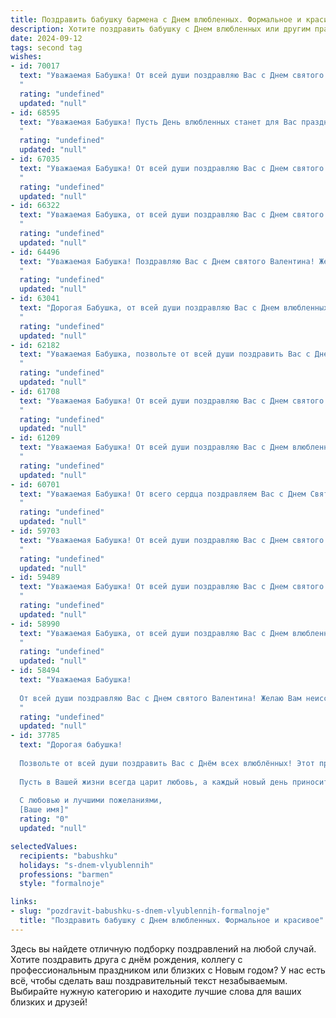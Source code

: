 ```yaml
---
title: Поздравить бабушку бармена с Днем влюбленных. Формальное и красивое
description: Хотите поздравить бабушку с Днем влюбленных или другим праздником? Наш ИИ создаст незабываемое поздравление, а вы обязательно выделитесь среди других.  
date: 2024-09-12
tags: second tag
wishes:
- id: 70017
  text: "Уважаемая Бабушка! От всей души поздравляю Вас с Днем святого Валентина! Желаю Вам море любви, тепла и радости в этот день. Пусть Ваши близкие всегда дарят Вам свою любовь и заботу.
  "
  rating: "undefined"
  updated: "null"
- id: 68595
  text: "Уважаемая Бабушка! Пусть День влюбленных станет для Вас праздником любви, радости и тепла! Желаю Вам крепкого здоровья, благополучия и чтобы Вас всегда окружали забота и внимание близких. От всей души поздравляю Вас с этим прекрасным днем!
  "
  rating: "undefined"
  updated: "null"
- id: 67035
  text: "Уважаемая Бабушка! От всей души поздравляю Вас с Днем святого Валентина! Желаю Вам крепкого здоровья, душевного тепла и  любви, которая всегда согревает сердце. Пусть эта весна принесет Вам много радостных моментов и прекрасных мгновений.
  "
  rating: "undefined"
  updated: "null"
- id: 66322
  text: "Уважаемая Бабушка, от всей души поздравляю Вас с Днем святого Валентина! Желаю Вам крепкого здоровья, безграничного счастья и любви, которая согревает сердце!
  "
  rating: "undefined"
  updated: "null"
- id: 64496
  text: "Уважаемая Бабушка! Поздравляю Вас с Днем святого Валентина! Желаю Вам крепкого здоровья, душевного тепла и много-много любви! Пусть Ваша жизнь будет наполнена радостью и счастьем, а Ваше сердце всегда будет греть любовь Ваших близких.
  "
  rating: "undefined"
  updated: "null"
- id: 63041
  text: "Дорогая Бабушка, от всей души поздравляю Вас с Днем влюбленных! Желаю Вам крепкого здоровья, неиссякаемой энергии и окружения любящих людей. Пусть каждый день будет наполнен радостью, теплом и приятными мелочами.
  "
  rating: "undefined"
  updated: "null"
- id: 62182
  text: "Уважаемая Бабушка, позвольте от всей души поздравить Вас с Днем святого Валентина! Желаю Вам любви, тепла и радости в этот день, чтобы каждый миг был наполнен счастливыми моментами. Пусть Ваше сердце всегда будет согрето заботой и вниманием близких. С праздником!
  "
  rating: "undefined"
  updated: "null"
- id: 61708
  text: "Уважаемая Бабушка! От всей души поздравляю Вас с Днем святого Валентина! Желаю Вам крепкого здоровья, радости, любви и счастья! Пусть каждый день будет наполнен приятными моментами, а Ваша душа всегда будет согрета заботой и вниманием близких!
  "
  rating: "undefined"
  updated: "null"
- id: 61209
  text: "Уважаемая Бабушка! От всей души поздравляю Вас с Днем влюбленных! Желаю Вам, чтобы Ваша жизнь была наполнена любовью, радостью и теплыми чувствами! Пусть этот праздничный день подарит Вам множество приятных моментов и хорошее настроение!
  "
  rating: "undefined"
  updated: "null"
- id: 60701
  text: "Уважаемая Бабушка! От всего сердца поздравляем Вас с Днем Святого Валентина! Пусть этот день наполнится любовью, теплом и заботой. Желаем Вам крепкого здоровья, оптимизма и радости!
  "
  rating: "undefined"
  updated: "null"
- id: 59703
  text: "Уважаемая Бабушка! От всей души поздравляю Вас с Днем святого Валентина! Желаю Вам тепла, любви и незабываемых моментов, наполненных радостью и счастьем. Пусть Ваша жизнь будет яркой, как коктейль, приготовленный заботливыми руками бармена, и пусть в ней всегда будут те, кто Вас любит и ценит.
  "
  rating: "undefined"
  updated: "null"
- id: 59489
  text: "Уважаемая Бабушка! От всей души поздравляю Вас с Днем святого Валентина! Желаю Вам море любви, тепла и радости в этот день. Пусть Ваша жизнь будет полна ярких красок и приятных моментов.
  "
  rating: "undefined"
  updated: "null"
- id: 58990
  text: "Уважаемая Бабушка, от всей души поздравляю Вас с Днем влюбленных! Желаю Вам крепкого здоровья, душевного тепла и  неиссякаемой любви, которая согревает Вас и делает Вашу жизнь яркой и  счастливой. Пусть этот день будет наполнен радостью, приятными эмоциями и нежными чувствами.  С праздником!
  "
  rating: "undefined"
  updated: "null"
- id: 58494
  text: "Уважаемая Бабушка!
  
  От всей души поздравляю Вас с Днем святого Валентина! Желаю Вам неиссякаемой энергии, крепкого здоровья и огромного количества любви  вокруг. Пусть Ваша жизнь будет наполнена радостью, теплом и приятными моментами.
  "
  rating: "undefined"
  updated: "null"
- id: 37785
  text: "Дорогая бабушка!
  
  Позвольте от всей души поздравить Вас с Днём всех влюблённых! Этот праздник вдохновляет на самые светлые чувства и нежные эмоции. Ваша способность создавать атмосферу тепла и уюта, как настоящего бармена, делает ваше окружение по-настоящему особенным.
  
  Пусть в Вашей жизни всегда царит любовь, а каждый новый день приносит радость и гармонию. Желаю Вам здоровья, счастья и неиссякаемого вдохновения в Вашем ремесле. Пусть сердца тех, кто рядом с Вами, наполняются любовью и признательностью.
  
  С любовью и лучшими пожеланиями,
  [Ваше имя]"
  rating: "0"
  updated: "null"

selectedValues:
  recipients: "babushku"
  holidays: "s-dnem-vlyublennih"
  professions: "barmen"
  style: "formalnoje"

links:
- slug: "pozdravit-babushku-s-dnem-vlyublennih-formalnoje"
  title: "Поздравить бабушку с Днем влюбленных. Формальное и красивое"
---
```


Здесь вы найдете отличную подборку поздравлений на любой случай. 
Хотите поздравить друга с днём рождения, коллегу с профессиональным праздником или близких с Новым годом? У нас есть всё, чтобы сделать ваш поздравительный текст незабываемым. Выбирайте нужную категорию и находите лучшие слова для ваших близких и друзей!
